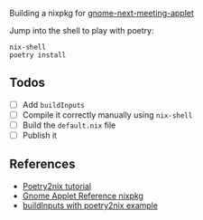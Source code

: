 Building a nixpkg for [gnome-next-meeting-applet](https://github.com/chmouel/gnome-next-meeting-applet)

Jump into the shell to play with poetry:
```
nix-shell
poetry install
```

## Todos


- [ ] Add `buildInputs`
- [ ] Compile it correctly manually using `nix-shell`
- [ ] Build the `default.nix` file
- [ ] Publish it

## References
- [Poetry2nix tutorial](https://github.com/NixOS/nixpkgs/blob/master/pkgs/tools/misc/alarm-clock-applet/default.nix)
- [Gnome Applet Reference nixpkg](https://github.com/NixOS/nixpkgs/blob/master/pkgs/tools/misc/alarm-clock-applet/default.nix)
- [buildInputs with poetry2nix example](https://nixops.readthedocs.io/en/latest/plugins/authoring.html)

